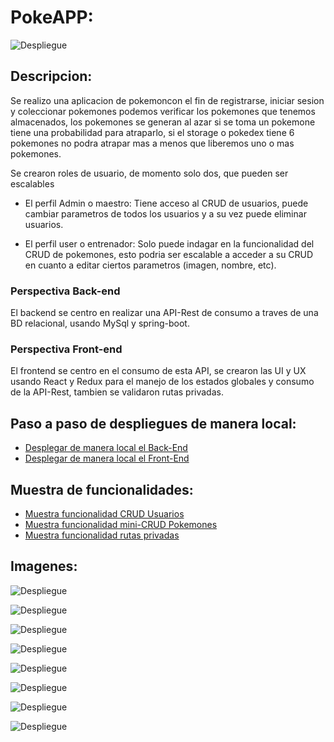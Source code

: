 # PokeAPP:

![Despliegue](https://res.cloudinary.com/df8qzqymf/image/upload/v1638511632/Captura1_ikocxr.png)

## Descripcion:

Se realizo una aplicacion de pokemoncon el fin de registrarse, iniciar sesion y coleccionar pokemones
podemos verificar los pokemones que tenemos almacenados, los pokemones se generan al azar si se toma
un pokemone tiene una probabilidad para atraparlo, si el storage o pokedex tiene 6 pokemones no podra
atrapar mas a menos que liberemos uno o mas pokemones.

Se crearon roles de usuario, de momento solo dos, que pueden ser escalables

- El perfil Admin o maestro:
  Tiene acceso al CRUD de usuarios, puede cambiar parametros de todos los usuarios y a su vez puede
  eliminar usuarios.
  
- El perfil user o entrenador:
  Solo puede indagar en la funcionalidad del CRUD de pokemones, esto podria ser escalable a acceder
  a su CRUD en cuanto a editar ciertos parametros (imagen, nombre, etc).


### Perspectiva Back-end

El backend se centro en realizar una API-Rest de consumo a traves de una BD relacional, usando MySql
y spring-boot.

### Perspectiva Front-end

El frontend se centro en el consumo de esta API, se crearon las UI y UX usando React y Redux para el
manejo de los estados globales y consumo de la API-Rest, tambien se validaron rutas privadas.

## Paso a paso de despliegues de manera local:

* [Desplegar de manera local el Back-End](https://github.com/carlosMorenoQ/petProyectSofkaU/tree/main/BackEnd#readme)
* [Desplegar de manera local el Front-End](https://github.com/carlosMorenoQ/petProyectSofkaU/tree/main/FrontEnd#readme)

## Muestra de funcionalidades:

* [Muestra funcionalidad CRUD Usuarios](https://res.cloudinary.com/df8qzqymf/image/upload/v1638510560/CRUDUserPet_u3fhlv.gif)
* [Muestra funcionalidad mini-CRUD Pokemones](https://res.cloudinary.com/df8qzqymf/image/upload/v1638510574/CRUDPokemonPet_en82hy.gif)
* [Muestra funcionalidad rutas privadas](https://res.cloudinary.com/df8qzqymf/image/upload/v1638510585/RutasPet_wyollk.gif)

## Imagenes:

![Despliegue](https://res.cloudinary.com/df8qzqymf/image/upload/v1638511633/Captura2_yw0est.png)

![Despliegue](https://res.cloudinary.com/df8qzqymf/image/upload/v1638511633/Captura3_qjv4lr.png)

![Despliegue](https://res.cloudinary.com/df8qzqymf/image/upload/v1638511634/Captura4_hl0ku6.png)

![Despliegue](https://res.cloudinary.com/df8qzqymf/image/upload/v1638511632/Captura6_x4avh1.png)

![Despliegue](https://res.cloudinary.com/df8qzqymf/image/upload/v1638511633/Captura5_zltdrz.png)

![Despliegue](https://res.cloudinary.com/df8qzqymf/image/upload/v1638511634/Captura7_kon5gm.png)

![Despliegue](https://res.cloudinary.com/df8qzqymf/image/upload/v1638511633/Captura8_ql3eus.png)

![Despliegue](https://res.cloudinary.com/df8qzqymf/image/upload/v1638511633/Captura9_culfkm.png)
